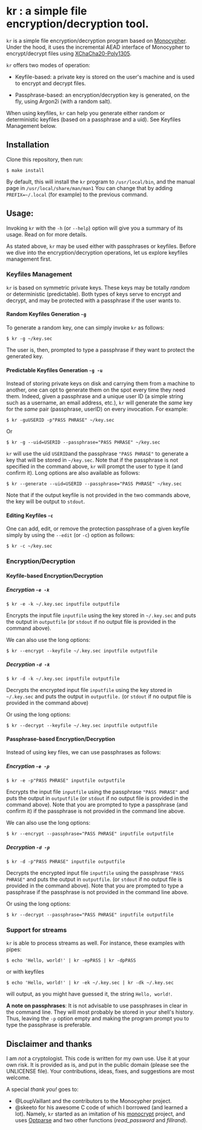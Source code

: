 # kr : __a simple file encryption/decryption tool.__

`kr` is a simple file encryption/decryption program based on
[Monocypher](https://monocypher.org/). Under the hood, it uses the incremental
AEAD interface of Monocypher to encrypt/decrypt files using
[XChaCha20-Poly1305](https://monocypher.org/manual/aead).

`kr` offers two modes of operation:

- Keyfile-based: a private key is stored on the user's machine and is used to
  encrypt and decrypt files. 

- Passphrase-based: an encryption/decryption key is generated, on the fly, using
  Argon2i (with a random salt).

When using keyfiles, `kr` can help you generate either random or deterministic
keyfiles (based on a passphrase and a uid). See Keyfiles Management below.

## Installation

Clone this repository, then run:

```
$ make install
```

By default, this will install the `kr` program to `/usr/local/bin`, and the
manual page in `/usr/local/share/man/man1` You can change that by adding
`PREFIX=~/.local` (for example) to the previous command.

## Usage:

Invoking `kr` with the `-h` (or `--help`) option will give you a summary of its
usage. Read on for more details.


As stated above, `kr` may be used either with passphrases or keyfiles. Before we
dive into the encryption/decryption operations, let us explore keyfiles
management first.

### Keyfiles Management

`kr` is based on symmetric private keys. These keys may be totally _random_ or
deterministic (predictable). Both types of keys serve to encrypt and decrypt,
and may be protected with a passphrase if the user wants to.

#### Random Keyfiles Generation `-g`

To generate a random key, one can simply invoke `kr` as follows:

```
$ kr -g ~/key.sec
```
The user is, then,  prompted to type a passphrase if they want to protect the
generated key.

#### Predictable Keyfiles Generation `-g -u`

Instead of storing private keys on disk and carrying them from a machine to
another, one can opt to generate them on the spot every time they need them.
Indeed, given a passphrase and a unique user ID (a simple string such as a
username, an email address, etc.), `kr` will generate the _same_ key for the
_same_ pair (passphrase, userID) on every invocation. For example:

```
$ kr -guUSERID -p"PASS PHRASE" ~/key.sec
```
 Or 

```
$ kr -g --uid=USERID --passphrase="PASS PHRASE" ~/key.sec
```

`kr` will use the uid `USERID`and the passphrase `"PASS PHRASE"` to generate a
key that will be stored in `~/key.sec`. Note that if the passphrase is not
specified in the command above, `kr` will prompt the user to type it (and
confirm it). Long options are also available as follows:

```
$ kr --generate --uid=USERID --passphrase="PASS PHRASE" ~/key.sec
```

Note that if the output keyfile is not provided in the two commands above, the
key will be output to `stdout`.

#### Editing Keyfiles `-c`

One can add, edit, or remove the protection passphrase of a given keyfile simply
by using the `--edit` (or `-c`) option as follows:

```
$ kr -c ~/key.sec
```

### Encryption/Decryption

#### Keyfile-based Encryption/Decryption

##### Encryption `-e -k`

```
$ kr -e -k ~/.key.sec inputfile outputfile
```
Encrypts the input file `inputfile` using the key stored in `~/.key.sec` and
puts the output in `outputfile` (or `stdout` if no output file is provided in
the command above).

We can also use the long options:

```
$ kr --encrypt --keyfile ~/.key.sec inputfile outputfile
```

##### Decryption `-d -k`

```
$ kr -d -k ~/.key.sec inputfile outputfile
```
Decrypts the encrypted  input file `inputfile` using the key stored in
`~/.key.sec` and puts the output in `outputfile.` (or `stdout` if no output file
is provided in the command above)

Or using the long options:

```
$ kr --decrypt --keyfile ~/.key.sec inputfile outputfile
```

#### Passphrase-based Encryption/Decryption

Instead of using key files, we can use passphrases as follows:

##### Encryption `-e -p`

```
$ kr -e -p"PASS PHRASE" inputfile outputfile
```
Encrypts the input file `inputfile` using the passphrase `"PASS PHRASE"` and
puts the output in `outputfile` (or `stdout` if no output file is provided in
the command above). Note that you are prompted to type a passphrase (and confirm
it) if the passphrase is not provided in the command line above.

We can also use the long options:

```
$ kr --encrypt --passphrase="PASS PHRASE" inputfile outputfile
```

##### Decryption `-d -p`

```
$ kr -d -p"PASS PHRASE" inputfile outputfile
```
Decrypts the encrypted input file `inputfile` using the passphrase `"PASS
PHRASE"` and puts the output in `outputfile`. (or `stdout` if no output file is
provided in the command above). Note that you are prompted to type a passphrase
if the passphrase is not provided in the command line above.

Or using the long options:

```
$ kr --decrypt --passphrase="PASS PHRASE" inputfile outputfile
```

### Support for streams

`kr` is able to process streams as well. For instance, these examples with
pipes:

```
$ echo 'Hello, world!' | kr -epPASS | kr -dpPASS
```
or with keyfiles 

```
$ echo 'Hello, world!' | kr -ek ~/.key.sec | kr -dk ~/.key.sec

```
will output, as you might have guessed it, the string `Hello, world!`.


**A note on passphrases**: It is not advisable to use passphrases in clear in
the command line. They will most probably be stored in your shell's history.
Thus, leaving the `-p` option empty and making the program prompt you to type
the passphrase is preferable.

## Disclaimer and thanks

I am *not* a cryptologist. This code is written for my own use. Use it at your
own risk. It is provided as is, and put in the public domain (please see the
UNLICENSE file). Your contributions, ideas, fixes, and suggestions are most
welcome.

A special *thank you!* goes to:

- @LoupVaillant and the contributors to the Monocypher project.
- @skeeto for his awesome C code of which I borrowed (and learned a lot).
  Namely, `kr` started as an imitation of his
  [monocrypt](https://github.com/skeeto/scratch/tree/master/monocrypt) project,
  and uses [Optparse](https://github.com/skeeto/optparse) and two other
  functions (_read_password_ and _fillrand_).
